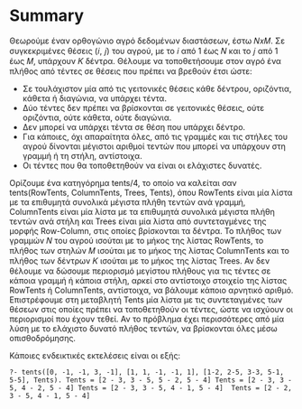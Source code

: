 # Summary

Θεωρούμε έναν ορθογώνιο αγρό δεδομένων διαστάσεων, έστω 𝑁𝑥𝑀. Σε συγκεκριμένες θέσεις (𝑖, 𝑗) του αγρού, με το 𝑖 από 1 έως 𝑁 και το 𝑗 από 1 έως 𝑀, υπάρχουν 𝐾 δέντρα. 
Θέλουμε να τοποθετήσουμε στον αγρό ένα πλήθος από τέντες σε θέσεις που πρέπει να βρεθούν έτσι ώστε:
- Σε τουλάχιστον μία από τις γειτονικές θέσεις κάθε δέντρου, οριζόντια, κάθετα ή διαγώνια, να υπάρχει τέντα.
- Δύο τέντες δεν πρέπει να βρίσκονται σε γειτονικές θέσεις, ούτε οριζόντια, ούτε κάθετα, ούτε διαγώνια.
- Δεν μπορεί να υπάρχει τέντα σε θέση που υπάρχει δέντρο.
- Για κάποιες, όχι απαραίτητα όλες, από τις γραμμές και τις στήλες του αγρού δίνονται μέγιστοι αριθμοί τεντών που μπορεί να υπάρχουν στη γραμμή ή τη στήλη, αντίστοιχα.
- Οι τέντες που θα τοποθετηθούν να είναι οι ελάχιστες δυνατές.

Ορίζουμε ένα κατηγόρημα tents/4, το οποίο να καλείται σαν tents(RowTents, ColumnTents, Trees, Tents), όπου RowTents είναι μία λίστα με τα επιθυμητά συνολικά μέγιστα 
πλήθη τεντών ανά γραμμή, ColumnTents είναι μία λίστα με τα επιθυμητά συνολικά μέγιστα πλήθη τεντών ανά στήλη και Trees είναι μία λίστα από συντεταγμένες της μορφής 
Row-Column, στις οποίες βρίσκονται τα δέντρα. Το πλήθος των γραμμών 𝑁 του αγρού ισούται με το μήκος της λίστας RowTents, το πλήθος των στηλών 𝑀 ισούται με το μήκος 
της λίστας ColumnTents και το πλήθος των δέντρων 𝐾 ισούται με το μήκος της λίστας Trees. Αν δεν θέλουμε να δώσουμε περιορισμό μεγίστου πλήθους για τις τέντες σε κάποια 
γραμμή ή κάποια στήλη, αρκεί στο αντίστοιχο στοιχείο της λίστας RowTents ή ColumnTents, αντίστοιχα, να βάλουμε κάποιο αρνητικό αριθμό. Επιστρέφουμε στη μεταβλητή Tents 
μία λίστα με τις συντεταγμένες των θέσεων στις οποίες πρέπει να τοποθετηθούν οι τέντες, ώστε να ισχύουν οι περιορισμοί που έχουν τεθεί. Αν το πρόβλημα έχει περισσότερες 
από μία λύση με το ελάχιστο δυνατό πλήθος τεντών, να βρίσκονται όλες μέσω οπισθοδρόμησης. 

Κάποιες ενδεικτικές εκτελέσεις είναι οι εξής:

`?- tents([0, -1, -1, 3, -1], [1, 1, -1, -1, 1], [1-2, 2-5, 3-3, 5-1, 5-5], Tents).
Tents = [2 - 3, 3 - 5, 5 - 2, 5 - 4]
Tents = [2 - 3, 3 - 5, 4 - 2, 5 - 4]
Tents = [2 - 3, 3 - 5, 4 - 1, 5 - 4] 
Tents = [2 - 2, 3 - 5, 4 - 1, 5 - 4]`

